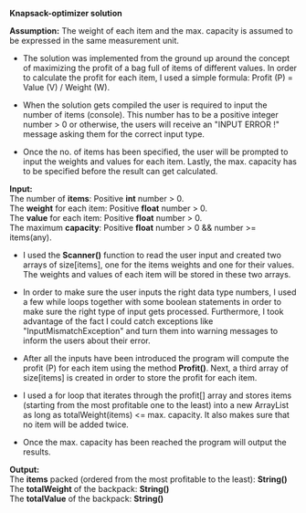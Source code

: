**Knapsack-optimizer solution**

__Assumption:__ The weight of each item and the max. capacity is assumed to be expressed in the same measurement unit.</br>


* The solution was implemented from the ground up around the concept of maximizing the profit of a bag full of items of different values. In order to calculate the profit for each item, I used a simple formula: Profit (P) = Value (V) / Weight (W).</br>

* When the solution gets compiled the user is required to input the number of items (console). This number has to be a positive integer number > 0 or otherwise, the users will receive an "INPUT ERROR !" message asking them for the correct input type. </br>
 
* Once the no. of items has been specified, the user will be prompted to input the weights and values for each item. 
Lastly, the max. capacity has to be specified before the result can get calculated.  </br>

**Input:** </br>
The number of **items**: Positive **int** number > 0.</br> 
The **weight** for each item: Positive **float** number > 0. </br>
The **value** for each item: Positive **float** number > 0. </br>
The maximum **capacity**: Positive **float** number > 0 && number >= items(any). </br>

* I used the **Scanner()** function to read the user input and created two arrays of size[items], one for the items weights and one for their values. The weights and values of each item will be stored in these two arrays. </br>

* In order to make sure the user inputs the right data type numbers, I used a few while loops together with some boolean statements 
in order to make sure the right type of input gets processed. Furthermore, I took advantage of the fact I could catch exceptions like
"InputMismatchException" and turn them into warning messages to inform the users about their error. </br>

* After all the inputs have been introduced the program will compute the profit (P) for each item using the method **Profit()**. Next, a third array of size[items] is created in order to store the profit for each item. </br>

* I used a for loop that iterates through the profit[] array and stores items (starting from the most profitable one to the least) 
into a new ArrayList<String> as long as totalWeight(items) <= max. capacity. It also makes sure that no item will be added twice. </br>

* Once the max. capacity has been reached the program will output the results. </br>

**Output:** </br>
The **items** packed (ordered from the most profitable to the least): **String()** </br>
The **totalWeight** of the backpack: **String()** </br>
The **totalValue** of the backpack: **String()** </br>



 

